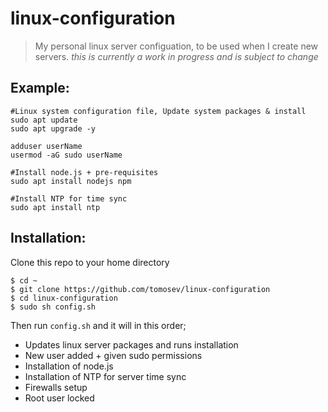 # linux-configuration
> My personal linux server configuation, to be used when I create new servers. *this is currently a work in progress and is subject to change*


## Example: 
```
#Linux system configuration file, Update system packages & install
sudo apt update
sudo apt upgrade -y

adduser userName
usermod -aG sudo userName

#Install node.js + pre-requisites
sudo apt install nodejs npm

#Install NTP for time sync
sudo apt install ntp
```
## Installation: 
Clone this repo to your home directory
```
$ cd ~
$ git clone https://github.com/tomosev/linux-configuration
$ cd linux-configuration
$ sudo sh config.sh
```
Then run `config.sh`  and it will in this order;

* Updates linux server packages and runs installation
* New user added + given sudo permissions
* Installation of node.js
* Installation of NTP for server time sync
* Firewalls setup
* Root user locked
